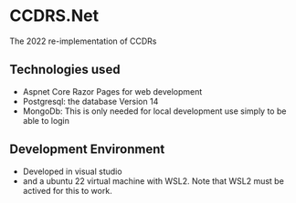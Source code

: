 # CCDRS.Net
The 2022 re-implementation of CCDRs

## Technologies used 
- Aspnet Core Razor Pages for web development
- Postgresql: the database Version 14
- MongoDb: This is only needed for local development use simply
to be able to login 

## Development Environment 
- Developed in visual studio 
- and a ubuntu 22 virtual machine with WSL2. Note that WSL2 must be
actived for this to work. 